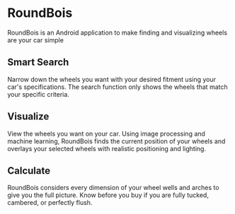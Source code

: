 # RoundBois

RoundBois is an Android application to make finding and visualizing wheels are your car simple

## Smart Search ##
Narrow down the wheels you want with your desired fitment using your car's specifications. The search function only shows the wheels that match your specific criteria.

## Visualize ##
View the wheels you want on your car. Using image processing and machine learning, RoundBois finds the current position of your wheels and overlays your selected wheels with realistic positioning and lighting.

## Calculate ##
RoundBois considers every dimension of your wheel wells and arches to give you the full picture. Know before you buy if you are fully tucked, cambered, or perfectly flush.
